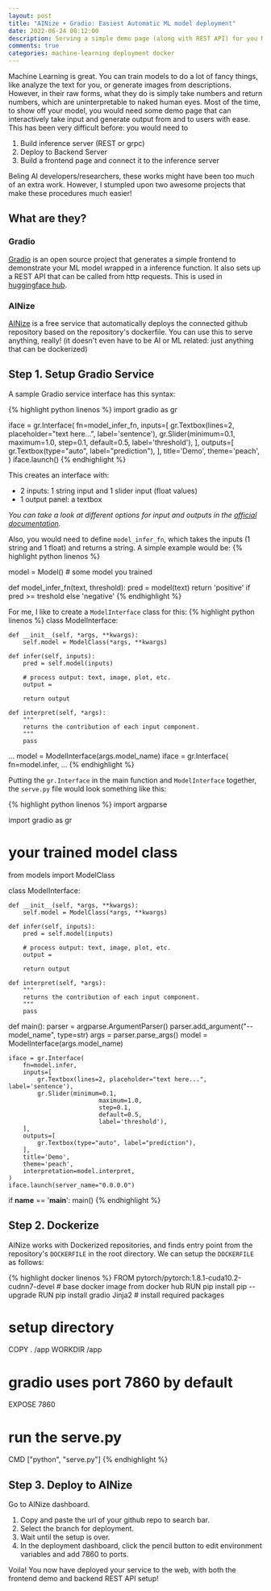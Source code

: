 ```yaml
---
layout: post
title: "AINize + Gradio: Easiest Automatic ML model deployment"
date: 2022-06-24 00:12:00
description: Serving a simple demo page (along with REST API) for you ML model on the web.
comments: true
categories: machine-learning deployment docker
---
```


Machine Learning is great. You can train models to do a lot of fancy things, like
analyze the text for you, or generate images from descriptions. However, in their
raw forms, what they do is simply take numbers and return numbers, which are uninterpretable
to naked human eyes. Most of the time, to show off your model, you would need some
demo page that can interactively take input and generate output from and to users with ease.
This has been very difficult before: you would need to

1. Build inference server (REST or grpc)
2. Deploy to Backend Server
3. Build a frontend page and connect it to the inference server

Beling AI developers/researchers, these works might have been too much of an extra work.
However, I stumpled upon two awesome projects that make these procedures much easier!

## What are they?

### Gradio

[Gradio](https://gradio.app) is an open source project that generates a simple frontend to demonstrate
your ML model wrapped in a inference function. It also sets up a REST API that can be
called from http requests. This is used in [huggingface hub](https://huggingface.co/models).

### AINize

[AINize](https://ainize.ai/) is a free service that automatically deploys the connected github
repository based on the repository's dockerfile. You can use this to serve anything,
really! (it doesn't even have to be AI or ML related: just anything that can be dockerized)

## Step 1. Setup Gradio Service

A sample Gradio service interface has this syntax:

{% highlight python linenos %}
import gradio as gr

iface = gr.Interface(
           fn=model_infer_fn,
           inputs=[
               gr.Textbox(lines=2, placeholder="text here...", label='sentence'),
               gr.Slider(minimum=0.1,
                                maximum=1.0,
                                step=0.1,
                                default=0.5,
                                label='threshold'),
           ],
           outputs=[
               gr.Textbox(type="auto", label="prediction"),
           ],
           title='Demo',
           theme='peach',
        )
 iface.launch()
{% endhighlight %}

This creates an interface with:

* 2 inputs: 1 string input and 1 slider input (float values)
* 1 output panel: a textbox

*You can take a look at different options for input and outputs in the*
*[official documentation](https://gradio.app/docs/#components).*

Also, you would need to define `model_infer_fn`, which takes the inputs (1 string and 1 float) and
returns a string. A simple example would be:
{% highlight python linenos %}

model = Model()  # some model you trained

def model_infer_fn(text, threshold):
    pred = model(text)
    return 'positive' if pred >= treshold else 'negative'
{% endhighlight %}

For me, I like to create a `ModelInterface` class for this:
{% highlight python linenos %}
class ModelInterface:

    def __init__(self, *args, **kwargs):
        self.model = ModelClass(*args, **kwargs)

    def infer(self, inputs):
        pred = self.model(inputs)

        # process output: text, image, plot, etc.
        output =

        return output

    def interpret(self, *args):
        """
        returns the contribution of each input component.
        """
        pass

...
model = ModelInterface(args.model_name)
iface = gr.Interface(
           fn=model.infer,
...
{% endhighlight %}

Putting the `gr.Interface` in the main function and `ModelInterface` together, the
`serve.py` file would look something like this:

{% highlight python linenos %}
 import argparse

 import gradio as gr

 # your trained model class
 from models import ModelClass


 class ModelInterface:

    def __init__(self, *args, **kwargs):
        self.model = ModelClass(*args, **kwargs)

    def infer(self, inputs):
        pred = self.model(inputs)

        # process output: text, image, plot, etc.
        output =

        return output

    def interpret(self, *args):
        """
        returns the contribution of each input component.
        """
        pass


def main():
    parser = argparse.ArgumentParser()
    parser.add_argument("--model_name", type=str)
    args = parser.parse_args()
    model = ModelInterface(args.model_name)

    iface = gr.Interface(
        fn=model.infer,
        inputs=[
            gr.Textbox(lines=2, placeholder="text here...", label='sentence'),
            gr.Slider(minimum=0.1,
                             maximum=1.0,
                             step=0.1,
                             default=0.5,
                             label='threshold'),
        ],
        outputs=[
            gr.Textbox(type="auto", label="prediction"),
        ],
        title='Demo',
        theme='peach',
        interpretation=model.interpret,
    )
    iface.launch(server_name="0.0.0.0")


if __name__ == '__main__':
    main()
{% endhighlight %}

## Step 2. Dockerize

AINize works with Dockerized repositories, and finds entry point from the repository's
`DOCKERFILE` in the root directory. We can setup the `DOCKERFILE` as follows:

{% highlight docker linenos %}
FROM pytorch/pytorch:1.8.1-cuda10.2-cudnn7-devel  # base docker image from docker hub
RUN pip install pip --upgrade
RUN pip install gradio Jinja2  # install required packages

# setup directory
COPY . /app
WORKDIR /app

# gradio uses port 7860 by default
EXPOSE 7860

# run the serve.py
CMD ["python", "serve.py"]
{% endhighlight %}

## Step 3. Deploy to AINize

Go to AINize dashboard.

1. Copy and paste the url of your github repo to search bar.
2. Select the branch for deployment.
3. Wait until the setup is over.
4. In the deployment dashboard, click the pencil button to edit environment variables and add 7860 to ports.


Voila! You now have deployed your service to the web, with both the frontend demo and backend REST API setup!